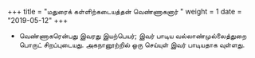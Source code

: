﻿+++
title = "மதுரைக் கள்ளிற்கடையத்தன் வெண்ணாகனார்  "
weight = 1
date = "2019-05-12"
+++


-  வெண்ணாகரென்பது இவரது இயற்பெயர்; இவர் பாடிய வல்லாண்முல்லைத்துறை பொருட் சிறப்புடையது.  அகநானூற்றில் ஒரு செய்யுள் இவர் பாடியதாக வுள்ளது. 
  
